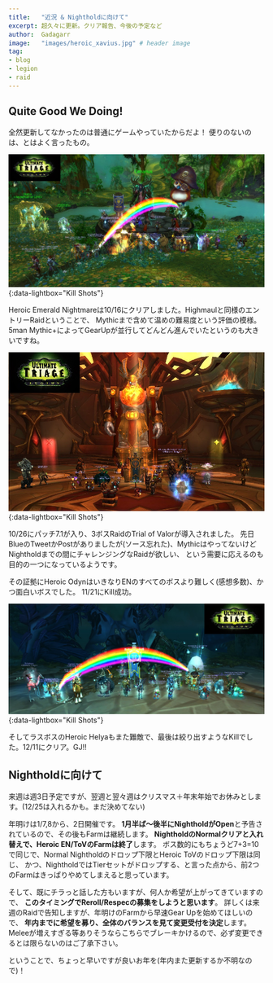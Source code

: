 ```yaml
---
title:   "近況 & Nightholdに向けて"
excerpt: 超久々に更新。クリア報告、今後の予定など
author:  Gadagarr
image:   "images/heroic_xavius.jpg" # header image
tag:
- blog
- legion
- raid
---
```


## Quite Good We Doing!

全然更新してなかったのは普通にゲームやっていたからだよ！ 便りのないのは、とはよく言ったもの。

[![Xavius](/images/heroic_xavius.jpg)](/images/heroic_xavius.jpg){:data-lightbox="Kill Shots"}

Heroic Emerald Nightmareは10/16にクリアしました。Highmaulと同様のエントリーRaidということで、
Mythicまで含めて温めの難易度という評価の模様。
5man Mythic+によってGearUpが並行してどんどん進んでいたというのも大きいですね。

[![Odyn](/images/heroic_odyn.jpg)](/images/heroic_odyn.jpg){:data-lightbox="Kill Shots"}

10/26にパッチ7.1が入り、3ボスRaidのTrial of Valorが導入されました。
先日BlueのTweetかPostがありましたが(ソース忘れた)、MythicはやってないけどNightholdまでの間にチャレンジングなRaidが欲しい、
という需要に応えるのも目的の一つになっているようです。

その証拠にHeroic OdynはいきなりENのすべてのボスより難しく(感想多数)、かつ面白いボスでした。
11/21にKill成功。

[![Helya](/images/heroic_helya.jpg)](/images/heroic_helya.jpg){:data-lightbox="Kill Shots"}

そしてラスボスのHeroic Helyaもまた難敵で、最後は絞り出すようなKillでした。12/11にクリア。GJ!!

## Nightholdに向けて

来週は週3日予定ですが、翌週と翌々週はクリスマス＋年末年始でお休みとします。(12/25は入れるかも。まだ決めてない)

年明けは1/7,8から、2日開催です。 **1月半ば～後半にNightholdがOpen**と予告されているので、その後もFarmは継続します。
**NightholdのNormalクリアと入れ替えで、Heroic EN/ToVのFarmは終了**します。
ボス数的にもちょうど7+3=10で同じで、Normal Nightholdのドロップ下限とHeroic ToVのドロップ下限は同じ、
かつ、NightholdではTierセットがドロップする、と言った点から、前2つのFarmはきっぱりやめてしまえると思っています。

そして、既にチラっと話した方もいますが、何人か希望が上がってきていますので、
**このタイミングでReroll/Respecの募集をしようと思います**。
詳しくは来週のRaidで告知しますが、年明けのFarmから早速Gear Upを始めてほしいので、
**年内までに希望を募り、全体のバランスを見て変更受付を決定**します。
Meleeが増えすぎる等ありそうならこちらでブレーキかけるので、必ず変更できるとは限らないのはご了承下さい。

ということで、ちょっと早いですが良いお年を(年内また更新するか不明なので)！
